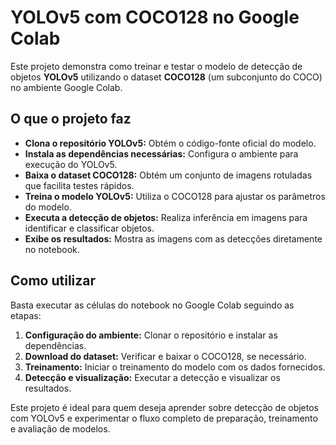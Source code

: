 # YOLOv5 com COCO128 no Google Colab

Este projeto demonstra como treinar e testar o modelo de detecção de objetos **YOLOv5** utilizando o dataset **COCO128** (um subconjunto do COCO) no ambiente Google Colab.

## O que o projeto faz

- **Clona o repositório YOLOv5:** Obtém o código-fonte oficial do modelo.
- **Instala as dependências necessárias:** Configura o ambiente para execução do YOLOv5.
- **Baixa o dataset COCO128:** Obtém um conjunto de imagens rotuladas que facilita testes rápidos.
- **Treina o modelo YOLOv5:** Utiliza o COCO128 para ajustar os parâmetros do modelo.
- **Executa a detecção de objetos:** Realiza inferência em imagens para identificar e classificar objetos.
- **Exibe os resultados:** Mostra as imagens com as detecções diretamente no notebook.

## Como utilizar

Basta executar as células do notebook no Google Colab seguindo as etapas:

1. **Configuração do ambiente:** Clonar o repositório e instalar as dependências.
2. **Download do dataset:** Verificar e baixar o COCO128, se necessário.
3. **Treinamento:** Iniciar o treinamento do modelo com os dados fornecidos.
4. **Detecção e visualização:** Executar a detecção e visualizar os resultados.

Este projeto é ideal para quem deseja aprender sobre detecção de objetos com YOLOv5 e experimentar o fluxo completo de preparação, treinamento e avaliação de modelos.

